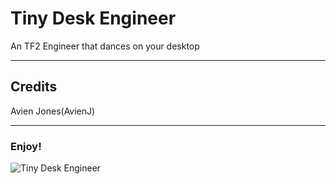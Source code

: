 # Tiny Desk Engineer
An TF2 Engineer that dances on your desktop
___
## Credits
Avien Jones(AvienJ)
___
### Enjoy!
![](https://github.com/AvienJ/Tiny-Desk-Engieneer/blob/master/img/TDE.gif?raw=true "Tiny Desk Engineer")
